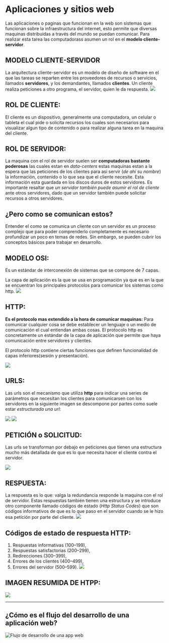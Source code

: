 <!-- # Para titulos
## Jearquia
### Jerarquia
#### Jerarquia

**Para texto en negrita**
_Para texto en cursiva_

[Para una web](https://platzi.com/home)
![Para una imagen](./)

\*para escapar

>Para citar

### Para listar
*Lista
*Lista
*Lista
*Lista

1.Lista
2.Lista
3.Lista
4.Lista

### divisiones
---
*** -->

# Aplicaciones y sitios web 
Las aplicaciones o paginas que funcionan en la web son sistemas que funcionan sobre la infraestructura del internet, esto permite que diversas maquinas distribuidas a través del mundo se puedan comunicar. Para realizar esta tarea las computadorass asumen un rol en el **modelo cliente-servidor**.

## MODELO CLIENTE-SERVIDOR
La arquitectura cliente-servidor es un modelo de diseño de software en el que las tareas se reparten entre los proveedores de recursos o servicios, llamados **servidores**, y los demandantes, llamados **clientes**. Un cliente realiza peticiones a otro programa, el servidor, quien le da respuesta.
![](./CLIENTE-SERVIDOR.webp)

## ROL DE CLIENTE: 
El cliente es un dispositivo, generalmente una computadora, un celular o tableta el cual pide o solicita recursos los cuales son necesarios para visualizar algun tipo de contenido o para realizar alguna tarea en la maquina del cliente.

## ROL DE SERVIDOR: 
La maquina con el rol de servidor suelen ser **computadoras bastante poderosas** las cuales estan en _data-centers_ estas maquinas estan a la espera que las peticiones de los clientes para asi servir (_de ahí su nombre_) la información, contenido o lo que sea que el cliente necesite. Esta información esta guardada en los discos duros de estos servidores. Es importante resaltar que _un servidor también puede asumir el rol de cliente_ ante otros servidores, dado que un servidor también puede solicitar recursos a otros servidores.

## ¿Pero como se comunican estos?
Entender el como se comunica un cliente con un servidor es un proceso complejo que para poder comprenderlo completamente es necesario profundizar un poco en temas de redes. Sin embargo, se pueden cubrir los conceptos básicos para trabajar en desarrollo. 

## MODELO OSI: 
Es un estándar de interconexión de sistemas que se compone de 7 capas.

La capa de aplicación es la que se usa en programación ya que es en la que se encuentran los principales protocolos para comunicar los sistemas como http.
![](./modeloosi.png)

## HTTP:
**Es el protocolo mas extendido a la hora de comunicar maquinas:** Para comunicar cualquier cosa se debe establecer un lenguaje o un medio de comunicación el cual entiendan ambas cosas. El protocolo http es concretamente un estándar de la capa de aplicación que permite que haya comunicación entre servidores y clientes. 

El protocolo http contiene ciertas funciones que definen funcionalidad de capas inferiores(sesión y presentación).

![](./protocolohttp.png)


## URLS: 
Las urls son el mecanismo que utiliza **http** para indicar una series de parámetros que necesitan los clientes para comunicarsen con los servidores en la siguiente imagen se descompone por partes como suele estar _estructurada una url_: 

![](./url.png)
![](./urldehttp.png)


## PETICIÓN o SOLICITUD: 
Las urls se transforman por debajo en peticiones que tienen una estructura mucho más detallada de que es lo que necesita hacer el cliente contra el servidor. 

![](./peticion.png)


## RESPUESTA:
La respuesta es lo que: valga la redundancia responde la maquina con el rol de servidor. Estas respuestas también tienen una estructura y se introduce otro componente llamado códigos de estado (_Http Status Codes_) que son códigos informativos de que es lo que paso en el servidor cuando se le hizo esa petición por parte del cliente. 
![](./respuesta.png)

## Códigos de estado de respuesta HTTP:
1. Respuestas informativas (100–199),
2. Respuestas satisfactorias (200–299),
3. Redirecciones (300–399),
4. Errores de los clientes (400–499),
5. Errores del servidor (500–599).
![](./C%EF%BF%BDdigos-Estado-Http.jpeg)


## IMAGEN RESUMIDA DE HTPP:
![](./HTTP.webp)

---

## ¿Cómo es el flujo del desarrollo de una aplicación web?
![Flujo de desarrollo de una app web](./flujo-desarrollo-de-una-ppweb.png)







































